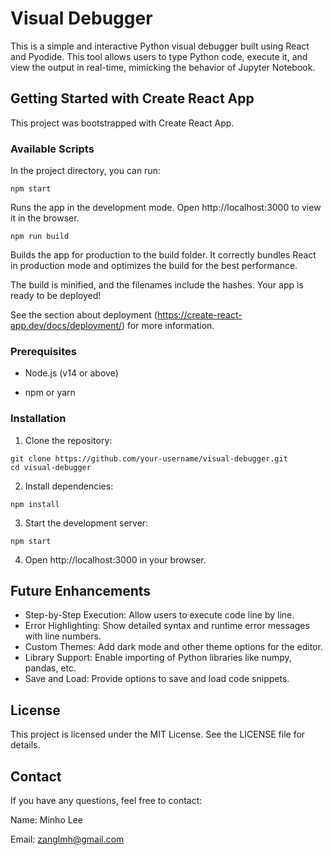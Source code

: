 # Visual Debugger

This is a simple and interactive Python visual debugger built using React and Pyodide. This tool allows users to type Python code, execute it, and view the output in real-time, mimicking the behavior of Jupyter Notebook.

## Getting Started with Create React App


This project was bootstrapped with Create React App.

### Available Scripts

In the project directory, you can run:

```shellscript
npm start
```

Runs the app in the development mode. Open http://localhost:3000 to view it in the browser.

```shellscript
npm run build
```

Builds the app for production to the build folder. It correctly bundles React in production mode and optimizes the build for the best performance.

The build is minified, and the filenames include the hashes. Your app is ready to be deployed!

See the section about deployment (https://create-react-app.dev/docs/deployment/) for more information.

### Prerequisites

- Node.js (v14 or above)

- npm or yarn

### Installation

1. Clone the repository:
```
git clone https://github.com/your-username/visual-debugger.git
cd visual-debugger
```
2. Install dependencies:

```
npm install
```

3. Start the development server:

```
npm start
```

4. Open http://localhost:3000 in your browser.

## Future Enhancements

- Step-by-Step Execution: Allow users to execute code line by line.
- Error Highlighting: Show detailed syntax and runtime error messages with line numbers.
- Custom Themes: Add dark mode and other theme options for the editor.
- Library Support: Enable importing of Python libraries like numpy, pandas, etc.
- Save and Load: Provide options to save and load code snippets.

## License

This project is licensed under the MIT License. See the LICENSE file for details.

## Contact

If you have any questions, feel free to contact:

Name: Minho Lee

Email: zanglmh@gmail.com

